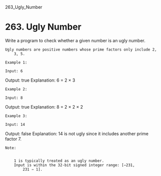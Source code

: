 263_Ugly_Number
# 263. Ugly Number

Write a program to check whether a given number is an ugly number.

    Ugly numbers are positive numbers whose prime factors only include 2,
        3, 5.

    Example 1:

    Input: 6
Output: true
Explanation: 6 = 2 × 3

    Example 2:

    Input: 8
Output: true
Explanation: 8 = 2 × 2 × 2

    Example 3:

    Input: 14
Output: false
Explanation: 14 is not ugly since it includes another prime factor 7.

    Note:

    
        1 is typically treated as an ugly number.
        Input is within the 32-bit signed integer range: [−231, 
            231 − 1].